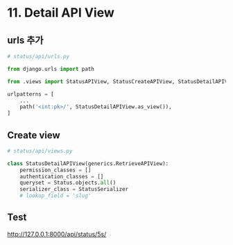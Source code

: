 # 11. Detail API View

## urls 추가

```python
# status/api/urls.py

from django.urls import path

from .views import StatusAPIView, StatusCreateAPIView, StatusDetailAPIView

urlpatterns = [
    ...
    path('<int:pk>/', StatusDetailAPIView.as_view()),
]
```

## Create view

```python
# status/api/views.py

class StatusDetailAPIView(generics.RetrieveAPIView):
    permission_classes = []
    authentication_classes = []
    queryset = Status.objects.all()
    serializer_class = StatusSerializer
    # lookup_field = 'slug'
```

## Test

<http://127.0.0.1:8000/api/status/5s/>
